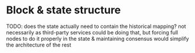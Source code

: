 # Block & state structure



TODO: does the state actually need to contain the historical mapping? not necessarily as third-party services could be doing that, but forcing full nodes to do it properly in the state & maintaining consensus would simplify the architecture of the rest



